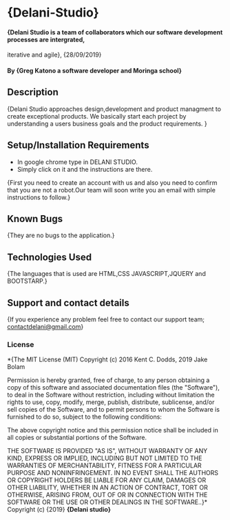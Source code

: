 # {Delani-Studio}
#### {Delani Studio is a team of collaborators which our software development processes are intergrated,
iterative and agile}, {28/09/2019}
#### By **{Greg Katono a software developer and Moringa school}**
## Description
{Delani Studio approaches design,development and product managment to create exceptional products. 
We basically start each project by understanding a users business goals and the product requirements. }
## Setup/Installation Requirements
* In google chrome type in DELANI STUDIO.
* Simply click on it and the instructions are there.

{First you need to create an account with us and also you need to confirm that you are not a robot.Our team will soon write you an email with simple instructions to follow.}
## Known Bugs
{They are no bugs to the application.}
## Technologies Used
{The languages that is used are HTML,CSS JAVASCRIPT,JQUERY and BOOTSTARP.}
## Support and contact details
{If you experience any problem feel free to contact our support team;
contactdelani@gmail.com}
### License
*{The MIT License (MIT)
Copyright (c) 2016 Kent C. Dodds, 2019 Jake Bolam

Permission is hereby granted, free of charge, to any person obtaining a copy
of this software and associated documentation files (the "Software"), to deal
in the Software without restriction, including without limitation the rights
to use, copy, modify, merge, publish, distribute, sublicense, and/or sell
copies of the Software, and to permit persons to whom the Software is
furnished to do so, subject to the following conditions:

The above copyright notice and this permission notice shall be included in all
copies or substantial portions of the Software.

THE SOFTWARE IS PROVIDED "AS IS", WITHOUT WARRANTY OF ANY KIND, EXPRESS OR
IMPLIED, INCLUDING BUT NOT LIMITED TO THE WARRANTIES OF MERCHANTABILITY,
FITNESS FOR A PARTICULAR PURPOSE AND NONINFRINGEMENT. IN NO EVENT SHALL THE
AUTHORS OR COPYRIGHT HOLDERS BE LIABLE FOR ANY CLAIM, DAMAGES OR OTHER
LIABILITY, WHETHER IN AN ACTION OF CONTRACT, TORT OR OTHERWISE, ARISING FROM,
OUT OF OR IN CONNECTION WITH THE SOFTWARE OR THE USE OR OTHER DEALINGS IN THE
SOFTWARE..}*
Copyright (c) {2019} **{Delani studio}**
  